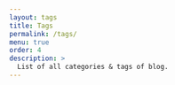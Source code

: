 ```yaml
---
layout: tags
title: Tags
permalink: /tags/
menu: true
order: 4
description: >
  List of all categories & tags of blog.
---
```

